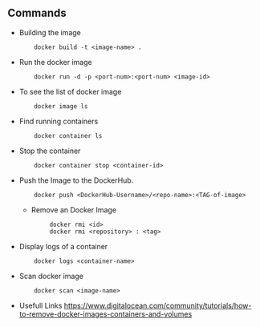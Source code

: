 ## Commands

- Building the image
    ```
        docker build -t <image-name> .
    ```
  
- Run the docker image
    ```
        docker run -d -p <port-num>:<port-num> <image-id>
    ```

- To see the list of docker image
    ```
        docker image ls
    ```
  
- Find running containers
    ```
        docker container ls
    ```
  
- Stop the container
    ```
        docker container stop <container-id>
    ```
- Push the Image to the DockerHub.
    ```
        docker push <DockerHub-Username>/<repo-name>:<TAG-of-image>
    ```
  
  - Remove an Docker Image
       ```
            docker rmi <id>
            docker rmi <repository> : <tag>
       ```
    
- Display logs of a container
    ```
        docker logs <container-name>
    ```

- Scan docker image
  ```
      docker scan <image-name>
  ```
  


- Usefull Links
  https://www.digitalocean.com/community/tutorials/how-to-remove-docker-images-containers-and-volumes